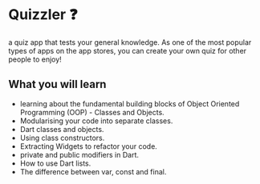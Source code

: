 
# Quizzler ❓

a quiz app that tests your general knowledge. As one of the most popular types of apps on the app stores, you can create your own quiz for other people to enjoy!

## What you will learn
- learning about the fundamental building blocks of Object Oriented Programming (OOP) - Classes and Objects.
- Modularising your code into separate classes.
- Dart classes and objects.
- Using class constructors.
- Extracting Widgets to refactor your code.
- private and public modifiers in Dart.
- How to use Dart lists.
- The difference between var, const and final.